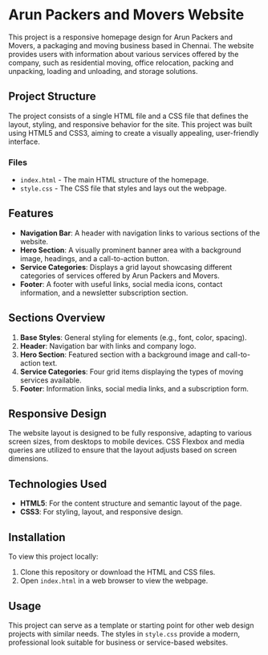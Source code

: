 # Arun Packers and Movers Website

This project is a responsive homepage design for Arun Packers and Movers, a packaging and moving business based in Chennai. The website provides users with information about various services offered by the company, such as residential moving, office relocation, packing and unpacking, loading and unloading, and storage solutions.

## Project Structure

The project consists of a single HTML file and a CSS file that defines the layout, styling, and responsive behavior for the site. This project was built using HTML5 and CSS3, aiming to create a visually appealing, user-friendly interface.

### Files
- `index.html` - The main HTML structure of the homepage.
- `style.css` - The CSS file that styles and lays out the webpage.

## Features

- **Navigation Bar**: A header with navigation links to various sections of the website.
- **Hero Section**: A visually prominent banner area with a background image, headings, and a call-to-action button.
- **Service Categories**: Displays a grid layout showcasing different categories of services offered by Arun Packers and Movers.
- **Footer**: A footer with useful links, social media icons, contact information, and a newsletter subscription section.

## Sections Overview

1. **Base Styles**: General styling for elements (e.g., font, color, spacing).
2. **Header**: Navigation bar with links and company logo.
3. **Hero Section**: Featured section with a background image and call-to-action text.
4. **Service Categories**: Four grid items displaying the types of moving services available.
5. **Footer**: Information links, social media links, and a subscription form.

## Responsive Design

The website layout is designed to be fully responsive, adapting to various screen sizes, from desktops to mobile devices. CSS Flexbox and media queries are utilized to ensure that the layout adjusts based on screen dimensions.

## Technologies Used

- **HTML5**: For the content structure and semantic layout of the page.
- **CSS3**: For styling, layout, and responsive design.

## Installation

To view this project locally:

1. Clone this repository or download the HTML and CSS files.
2. Open `index.html` in a web browser to view the webpage.

## Usage

This project can serve as a template or starting point for other web design projects with similar needs. The styles in `style.css` provide a modern, professional look suitable for business or service-based websites.



